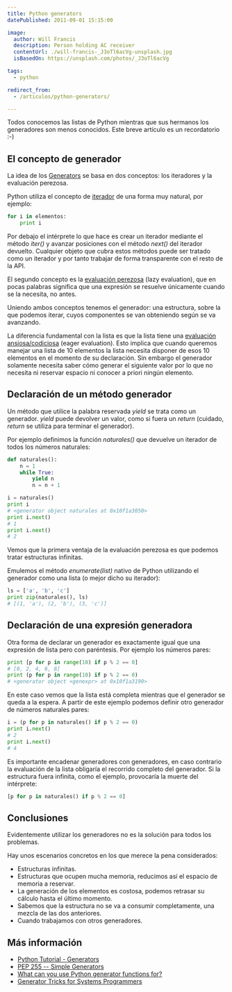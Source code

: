 ```yaml
---
title: Python generators
datePublished: 2011-09-01 15:15:00

image: 
  author: Will Francis
  description: Person holding AC receiver
  contentUrl: ./will-francis-_J3oTl6acVg-unsplash.jpg
  isBasedOn: https://unsplash.com/photos/_J3oTl6acVg

tags:
  - python

redirect_from:
  - /articulos/python-generators/

---
```


Todos conocemos las listas de Python mientras que sus hermanos los
generadores son menos conocidos. Este breve artículo es un recordatorio
:-)

El concepto de generador
------------------------

La idea de los
[Generators](http://docs.python.org/tutorial/classes.html#generators) se
basa en dos conceptos: los iteradores y la evaluación perezosa.

Python utiliza el concepto de
[iterador](http://docs.python.org/tutorial/classes.html#iterators) de
una forma muy natural, por ejemplo:

~~~ python
for i in elementos:
    print i
~~~

Por debajo el intérprete lo que hace es crear un iterador mediante el
método *iter()* y avanzar posiciones con el método *next()* del iterador
devuelto. Cualquier objeto que cubra estos métodos puede ser tratado
como un iterador y por tanto trabajar de forma transparente con el resto
de la API.

El segundo concepto es la [evaluación
perezosa](http://en.wikipedia.org/wiki/Lazy_evaluation) (lazy
evaluation), que en pocas palabras significa que una expresión se
resuelve únicamente cuando se la necesita, no antes.

Uniendo ambos conceptos tenemos el generador: una estructura, sobre la
que podemos iterar, cuyos componentes se van obteniendo según se va
avanzando.

La diferencia fundamental con la lista es que la lista tiene una
[evaluación
ansiosa/codiciosa](http://en.wikipedia.org/wiki/Eager_evaluation) (eager
evaluation). Esto implica que cuando queremos manejar una lista de 10
elementos la lista necesita disponer de esos 10 elementos en el momento
de su declaración. Sin embargo el generador solamente necesita saber
cómo generar el siguiente valor por lo que no necesita ni reservar
espacio ni conocer a priori ningún elemento.

Declaración de un método generador
----------------------------------

Un método que utilice la palabra reservada *yield* se trata como un
generador. *yield* puede devolver un valor, como si fuera un *return*
(cuidado, *return* se utiliza para terminar el generador).

Por ejemplo definimos la función *naturales()* que devuelve un iterador
de todos los números naturales:

~~~ python
def naturales():
    n = 1
    while True:
        yield n
        n = n + 1

i = naturales()
print i
# <generator object naturales at 0x10f1a3050>
print i.next()
# 1
print i.next()
# 2
~~~

Vemos que la primera ventaja de la evaluación perezosa es que podemos
tratar estructuras infinitas.

Emulemos el método *enumerate(list)* nativo de Python utilizando el
generador como una lista (o mejor dicho su iterador):

~~~ python
ls = ['a', 'b', 'c']
print zip(naturales(), ls)
# [(1, 'a'), (2, 'b'), (3, 'c')]
~~~

Declaración de una expresión generadora
---------------------------------------

Otra forma de declarar un generador es exactamente igual que una
expresión de lista pero con paréntesis. Por ejemplo los números pares:

~~~ python
print [p for p in range(10) if p % 2 == 0]
# [0, 2, 4, 6, 8]
print (p for p in range(10) if p % 2 == 0)
# <generator object <genexpr> at 0x10f1a3190>
~~~

En este caso vemos que la lista está completa mientras que el generador
se queda a la espera. A partir de este ejemplo podemos definir otro
generador de números naturales pares:

~~~ python
i = (p for p in naturales() if p % 2 == 0)
print i.next()
# 2
print i.next()
# 4
~~~

Es importante encadenar generadores con generadores, en caso contrario
la evaluación de la lista obligaría el recorrido completo del generador.
Si la estructura fuera infinita, como el ejemplo, provocaría la muerte
del intérprete:

~~~ python
[p for p in naturales() if p % 2 == 0]
~~~

Conclusiones
------------

Evidentemente utilizar los generadores no es la solución para todos los
problemas.

Hay unos escenarios concretos en los que merece la pena considerados:

-   Estructuras infinitas.
-   Estructuras que ocupen mucha memoria, reducimos así el espacio de
    memoria a reservar.
-   La generación de los elementos es costosa, podemos retrasar su
    cálculo hasta el último momento.
-   Sabemos que la estructura no se va a consumir completamente, una
    mezcla de las dos anteriores.
-   Cuando trabajamos con otros generadores.

Más información
---------------

-   [Python Tutorial -
    Generators](http://docs.python.org/tutorial/classes.html#generators)
-   [PEP 255 -- Simple
    Generators](http://www.python.org/dev/peps/pep-0255/)
-   [What can you use Python generator functions
    for?](http://stackoverflow.com/questions/102535/what-can-you-use-python-generator-functions-for)
-   [Generator Tricks for Systems
    Programmers](http://www.dabeaz.com/generators/)

